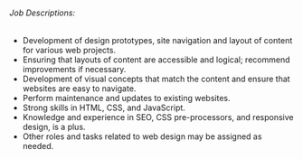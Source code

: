 <!-- ---
layout:       jobs
class:        job
title:        "Front-end Web Developer"
titles:       "Front-end Web Developer"
photo: "https://www.orangeandbronze.com/assets/images/fb-careers.png"
description:  This position will be responsible for the development of design prototypes, site navigation and layout of content for various web projects.
date:         2018-04-03 16:47:00 +0800
categories:   jobs
redirect_from:
  - /front-end-web-developer
  - /technical/front-end-web-developer
--- -->
<!-- Do not leave new lines after each element. Elements after new lines will not be rendered. -->
<h6 class="-dark">Job Descriptions:</h6>
<ul>
  <li>
    Development of design prototypes, site navigation and layout of content for various web projects.
  </li>
  <li>
    Ensuring that layouts of content are accessible and logical; recommend improvements if necessary.
  </li>
  <li>
    Development of visual concepts that match the content and ensure that websites are easy to navigate.
  </li>
  <li>
    Perform maintenance and updates to existing websites.
  </li>
  <li>
    Strong skills in HTML, CSS, and JavaScript.
  </li>
  <li>
    Knowledge and experience in SEO, CSS pre-processors, and responsive design, is a plus.
  </li>
  <li>
    Other roles and tasks related to web design may be assigned as needed.
  </li>
</ul>
